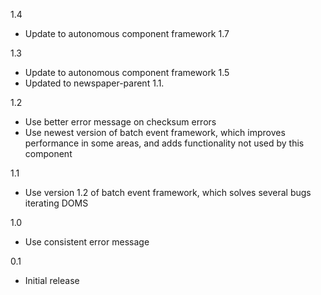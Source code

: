 1.4
* Update to autonomous component framework 1.7

1.3
* Update to autonomous component framework 1.5
* Updated to newspaper-parent 1.1.

1.2
* Use better error message on checksum errors
* Use newest version of batch event framework, which improves performance in some areas, and adds functionality not used by this component

1.1
* Use version 1.2 of batch event framework, which solves several bugs iterating DOMS

1.0
* Use consistent error message

0.1
* Initial release



